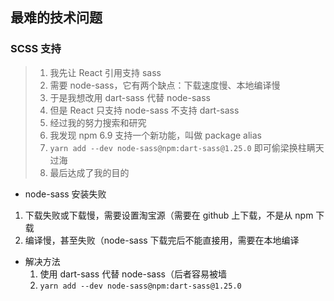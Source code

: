 ## 最难的技术问题

### SCSS 支持

> 1. 我先让 React 引用支持 sass
> 2. 需要 node-sass，它有两个缺点：下载速度慢、本地编译慢
> 3. 于是我想改用 dart-sass 代替 node-sass
> 4. 但是 React 只支持 node-sass 不支持 dart-sass
> 5. 经过我的努力搜索和研究
> 6. 我发现 npm 6.9 支持一个新功能，叫做 package alias
> 7. `yarn add --dev node-sass@npm:dart-sass@1.25.0` 即可偷梁换柱瞒天过海
> 8. 最后达成了我的目的

-  node-sass 安装失败
  1. 下载失败或下载慢，需要设置淘宝源（需要在 github 上下载，不是从 npm 下载
  2. 编译慢，甚至失败（node-sass 下载完后不能直接用，需要在本地编译
-  解决方法
   1. 使用 dart-sass 代替 node-sass（后者容易被墙
   2.  `yarn add --dev node-sass@npm:dart-sass@1.25.0`


